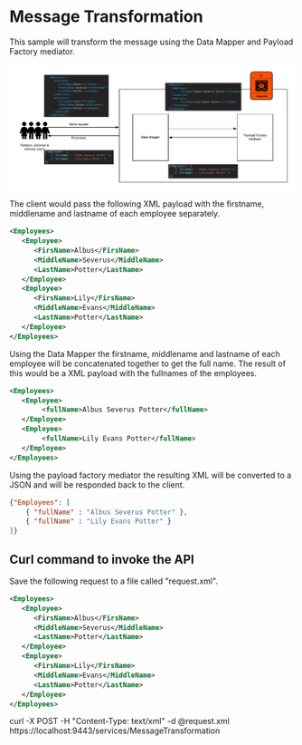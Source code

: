 # Message Transformation

This sample will transform the message using the Data Mapper and Payload Factory mediator.

![img](https://github.com/NatashaWso2/SA-Tutorials/blob/master/Message-Transformation/Resources/Message-transformation.png)

The client would pass the following XML payload with the firstname, middlename and lastname of each employee separately.

```xml
<Employees>
   <Employee>
      <FirsName>Albus</FirsName>
      <MiddleName>Severus</MiddleName>
      <LastName>Potter</LastName>
   </Employee>
   <Employee>
      <FirsName>Lily</FirsName>
      <MiddleName>Evans</MiddleName>
      <LastName>Potter</LastName>
   </Employee>
</Employees>
```

Using the Data Mapper the firstname, middlename and lastname of each employee will be concatenated together to get the full name. The result of this would be a XML payload with the fullnames of the employees.

```xml
<Employees>
   <Employee>
        <fullName>Albus Severus Potter</fullName>
   </Employee>
   <Employee>
        <fullName>Lily Evans Potter</fullName>
   </Employee>
</Employees>
```

Using the payload factory mediator the resulting XML will be converted to a JSON and will be responded back to the client.

```json
{"Employees": [
    { "fullName" : "Albus Severus Potter" },
    { "fullName" : "Lily Evans Potter" }
]}

````
## Curl command to invoke the API

Save the following request to a file called "request.xml".
```xml
<Employees>
   <Employee>
      <FirsName>Albus</FirsName>
      <MiddleName>Severus</MiddleName>
      <LastName>Potter</LastName>
   </Employee>
   <Employee>
      <FirsName>Lily</FirsName>
      <MiddleName>Evans</MiddleName>
      <LastName>Potter</LastName>
   </Employee>
</Employees>
```
curl -X POST -H "Content-Type: text/xml" -d @request.xml  https://localhost:9443/services/MessageTransformation
